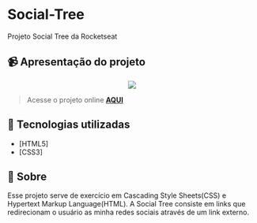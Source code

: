 # Social-Tree
Projeto Social Tree da Rocketseat

## 📹 Apresentação do projeto
<div align="center">
  <img src="https://user-images.githubusercontent.com/99294586/195164584-89b0dc28-d9c5-4be6-beb2-89e5b127f1ee.mp4" >
</div>

> Acesse o projeto online **[AQUI](https://my2tree.netlify.app/)**
## 🚀 Tecnologias utilizadas

- [HTML5] 
- [CSS3]

## 📝 Sobre

Esse  projeto serve de exercício em Cascading Style Sheets(CSS) e Hypertext Markup Language(HTML). A Social Tree consiste em links que redirecionam o usuário as minha redes sociais através de um link externo.

